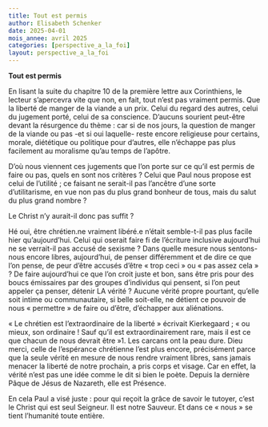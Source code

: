 ```yaml
---
title: Tout est permis
author: Elisabeth Schenker
date: 2025-04-01
mois_annee: avril 2025
categories: [perspective_a_la_foi]
layout: perspective_a_la_foi
---
```


**Tout est permis**

En lisant la suite du chapitre 10 de la première lettre aux Corinthiens, le lecteur s’apercevra vite que non, en fait, tout
n’est pas vraiment permis. Que la liberté de manger de la viande a un prix. Celui du regard des autres, celui du jugement porté,
celui de sa conscience. D’aucuns sourient peut-être devant la résurgence du thème : car si de nos jours, la question de manger
de la viande ou pas -et si oui laquelle- reste encore religieuse pour certains, morale, diététique ou politique pour d’autres,
elle n’échappe pas plus facilement au moralisme qu’au temps de l’apôtre. 

D’où nous viennent ces jugements que l’on porte sur ce qu’il est permis de faire ou pas, quels en sont nos critères ? Celui
que Paul nous propose est celui de l’utilité ; ce faisant ne serait-il pas l’ancêtre d’une sorte d’utilitarisme, en vue non
pas du plus grand bonheur de tous, mais du salut du plus grand nombre ? 

Le Christ n’y aurait-il donc pas suffit ? 

Hé oui, être chrétien.ne vraiment libéré.e n’était semble-t-il pas plus facile hier qu’aujourd’hui. Celui qui oserait faire
fi de l’écriture inclusive aujourd’hui ne se verrait-il pas accusé de sexisme ? Dans quelle mesure nous sentons-nous encore
libres, aujourd’hui, de penser différemment et de dire ce que l’on pense, de peur d’être accusés d’être « trop ceci » ou 
« pas assez cela » ? De faire aujourd’hui ce que l’on croit juste et bon, sans être pris pour des boucs émissaires par des
groupes d’individus qui pensent, si l’on peut appeler ça penser, détenir LA vérité ? Aucune vérité propre pourtant, qu’elle
soit intime ou communautaire, si belle soit-elle, ne détient ce pouvoir de nous « permettre » de faire ou d’être, d’échapper
aux aliénations. 

« Le chrétien est l’extraordinaire de la liberté » écrivait Kierkegaard ; « ou mieux, son ordinaire ! Sauf qu’il est 
extraordinairement rare, mais il est ce que chacun de nous devrait être »1. Les carcans ont la peau dure. Dieu merci, 
celle de l’espérance chrétienne l’est plus encore, précisément parce que la seule vérité en mesure de nous rendre vraiment 
libres, sans jamais menacer la liberté de notre prochain, a pris corps et visage. Car en effet, la vérité n’est pas une idée
comme le dit si bien le poète. Depuis la dernière Pâque de Jésus de Nazareth, elle est Présence.

En cela Paul a visé juste : pour qui reçoit la grâce de savoir le tutoyer, c’est le Christ qui est seul Seigneur. Il est 
notre Sauveur. Et dans ce « nous » se tient l’humanité toute entière.
